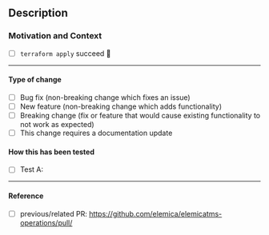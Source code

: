<!--- Provide a general summary of your changes in the Title above -->

## Description
<!--- Describe your changes in detail -->

### Motivation and Context
<!--- Why is this change required? What problem does it solve? -->



- [ ] `terraform apply`  succeed :checkered_flag:

----

#### Type of change
<!--- Please delete options that are not relevant. -->

- [ ] Bug fix (non-breaking change which fixes an issue)
- [ ] New feature (non-breaking change which adds functionality)
- [ ] Breaking change (fix or feature that would cause existing functionality to not work as expected)
- [ ] This change requires a documentation update

#### How this has been tested
<!--- Please describe the tests that you ran to verify your changes. Provide instructions so we can reproduce. --->

- [ ] Test A:


-----

#### Reference
- [ ] previous/related PR: https://github.com/elemica/elemicatms-operations/pull/<fill-in-PR-number>
